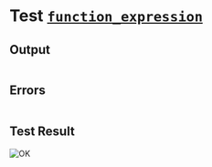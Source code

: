 # Test [`function_expression`](../doc/tests/statement_usage.md#L770)

## Output

```,plain
```

## Errors

```,plain
```

## Test Result

![OK](../doc/tests/.test/function_expression.png)
